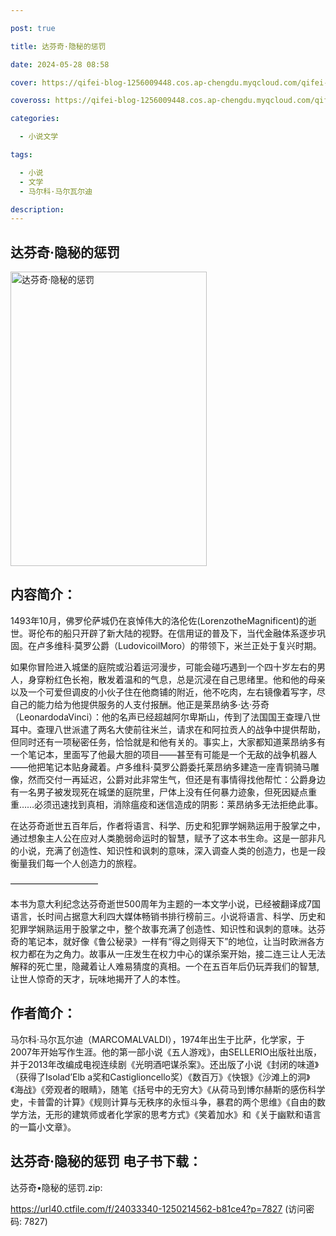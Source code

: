 ```yaml
---

post: true

title: 达芬奇·隐秘的惩罚

date: 2024-05-28 08:58

cover: https://qifei-blog-1256009448.cos.ap-chengdu.myqcloud.com/qifei-blog/660beb099f345e8d03fad3c7.jpg

coveross: https://qifei-blog-1256009448.cos.ap-chengdu.myqcloud.com/qifei-blog/660beb099f345e8d03fad3c7.jpg

categories:

  - 小说文学

tags:

  - 小说
  - 文学
  - 马尔科·马尔瓦尔迪

description:
---
```


##  达芬奇·隐秘的惩罚

<img alt="达芬奇·隐秘的惩罚 " class="aligncenter loading" data-was-processed="true" decoding="async" fetchpriority="high" height="471" src="https://qifei-blog-1256009448.cos.ap-chengdu.myqcloud.com/qifei-blog/660beb099f345e8d03fad3c7.jpg " style="cursor: zoom-in;" width="314"/>

## 内容简介：

1493年10月，佛罗伦萨城仍在哀悼伟大的洛伦佐(LorenzotheMagnificent)的逝世。哥伦布的船只开辟了新大陆的视野。在信用证的普及下，当代金融体系逐步巩固。在卢多维科·莫罗公爵（LudovicoilMoro）的带领下，米兰正处于复兴时期。

如果你冒险进入城堡的庭院或沿着运河漫步，可能会碰巧遇到一个四十岁左右的男人，身穿粉红色长袍，散发着温和的气息，总是沉浸在自己思绪里。他和他的母亲以及一个可爱但调皮的小伙子住在他商铺的附近，他不吃肉，左右镜像着写字，尽自己的能力给为他提供服务的人支付报酬。他正是莱昂纳多·达·芬奇（LeonardodaVinci）：他的名声已经超越阿尔卑斯山，传到了法国国王查理八世耳中。查理八世派遣了两名大使前往米兰，请求在和阿拉贡人的战争中提供帮助，但同时还有一项秘密任务，恰恰就是和他有关的。事实上，大家都知道莱昂纳多有一个笔记本，里面写了他最大胆的项目——甚至有可能是一个无敌的战争机器人——他把笔记本贴身藏着。卢多维科·莫罗公爵委托莱昂纳多建造一座青铜骑马雕像，然而交付一再延迟，公爵对此非常生气，但还是有事情得找他帮忙：公爵身边有一名男子被发现死在城堡的庭院里，尸体上没有任何暴力迹象，但死因疑点重重……必须迅速找到真相，消除瘟疫和迷信造成的阴影：莱昂纳多无法拒绝此事。

在达芬奇逝世五百年后，作者将语言、科学、历史和犯罪学娴熟运用于股掌之中，通过想象主人公在应对人类脆弱命运时的智慧，赋予了这本书生命。这是一部非凡的小说，充满了创造性、知识性和讽刺的意味，深入调查人类的创造力，也是一段衡量我们每一个人创造力的旅程。

——————————

本书为意大利纪念达芬奇逝世500周年为主题的一本文学小说，已经被翻译成7国语言，长时间占据意大利四大媒体畅销书排行榜前三。小说将语言、科学、历史和犯罪学娴熟运用于股掌之中，整个故事充满了创造性、知识性和讽刺的意味。达芬奇的笔记本，就好像《鲁公秘录》一样有“得之则得天下”的地位，让当时欧洲各方权力都在为之角力。故事从一庄发生在权力中心的谋杀案开始，接二连三让人无法解释的死亡里，隐藏着让人难易猜度的真相。一个在五百年后仍玩弄我们的智慧,让世人惊奇的天才，玩味地揭开了人的本性。

## 作者简介：

马尔科·马尔瓦尔迪（MARCOMALVALDI），1974年出生于比萨，化学家，于2007年开始写作生涯。他的第一部小说《五人游戏》，由SELLERIO出版社出版，并于2013年改编成电视连续剧《光明酒吧谋杀案》。还出版了小说《封闭的味道》（获得了Isolad’Elb a奖和Castiglioncello奖）《数百万》《快银》《沙滩上的洞》《海战》《旁观者的眼睛》，随笔《括号中的无穷大》《从荷马到博尔赫斯的感伤科学史，卡普雷的计算》《规则计算与无秩序的永恒斗争，暴君的两个思维》《自由的数学方法，无形的建筑师或者化学家的思考方式》《笑着加水》和《关于幽默和语言的一篇小文章》。

## 达芬奇·隐秘的惩罚 电子书下载：



达芬奇•隐秘的惩罚.zip: 

https://url40.ctfile.com/f/24033340-1250214562-b81ce4?p=7827 (访问密码: 7827)
